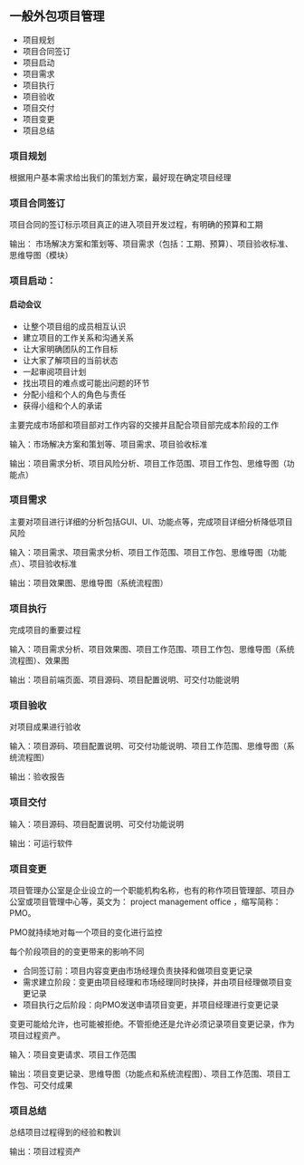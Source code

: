 ## 一般外包项目管理
- 项目规划
- 项目合同签订
- 项目启动
- 项目需求
- 项目执行
- 项目验收
- 项目交付
- 项目变更
- 项目总结

### 项目规划
根据用户基本需求给出我们的策划方案，最好现在确定项目经理


### 项目合同签订
项目合同的签订标示项目真正的进入项目开发过程，有明确的预算和工期

输出： 市场解决方案和策划等、项目需求（包括：工期、预算）、项目验收标准、思维导图（模块）

### 项目启动：
#### 启动会议
- 让整个项目组的成员相互认识
- 建立项目的工作关系和沟通关系
- 让大家明确团队的工作目标
- 让大家了解项目的当前状态
- 一起审阅项目计划
- 找出项目的难点或可能出问题的环节
- 分配小组和个人的角色与责任
- 获得小组和个人的承诺

主要完成市场部和项目部对工作内容的交接并且配合项目部完成本阶段的工作

输入：市场解决方案和策划等、项目需求、项目验收标准

输出：项目需求分析、项目风险分析、项目工作范围、项目工作包、思维导图（功能点）

### 项目需求
主要对项目进行详细的分析包括GUI、UI、功能点等，完成项目详细分析降低项目风险

输入：项目需求、项目需求分析、项目工作范围、项目工作包、思维导图（功能点）、项目验收标准

输出：项目效果图、思维导图（系统流程图）

### 项目执行
完成项目的重要过程

输入：项目需求分析、项目效果图、项目工作范围、项目工作包、思维导图（系统流程图）、效果图

输出：项目前端页面、项目源码、项目配置说明、可交付功能说明

### 项目验收
对项目成果进行验收

输入：项目源码、项目配置说明、可交付功能说明、项目工作范围、思维导图（系统流程图）

输出：验收报告

### 项目交付

输入：项目源码、项目配置说明、可交付功能说明

输出：可运行软件

### 项目变更
项目管理办公室是企业设立的一个职能机构名称，也有的称作项目管理部、项目办公室或项目管理中心等，英文为： project management office ，缩写简称：PMO。

PMO就持续地对每一个项目的变化进行监控

每个阶段项目的的变更带来的影响不同

- 合同签订前：项目内容变更由市场经理负责抉择和做项目变更记录
- 需求建立阶段：变更由项目经理和市场经理同时抉择，并由项目经理做项目变更记录
- 项目执行之后阶段：向PMO发送申请项目变更，并项目经理进行变更记录

变更可能给允许，也可能被拒绝。不管拒绝还是允许必须记录项目变更记录，作为项目过程资产。

输入：项目变更请求、项目工作范围

输出：项目变更记录、思维导图（功能点和系统流程图）、项目工作范围、项目工作包、可交付成果

### 项目总结
总结项目过程得到的经验和教训

输出：项目过程资产

